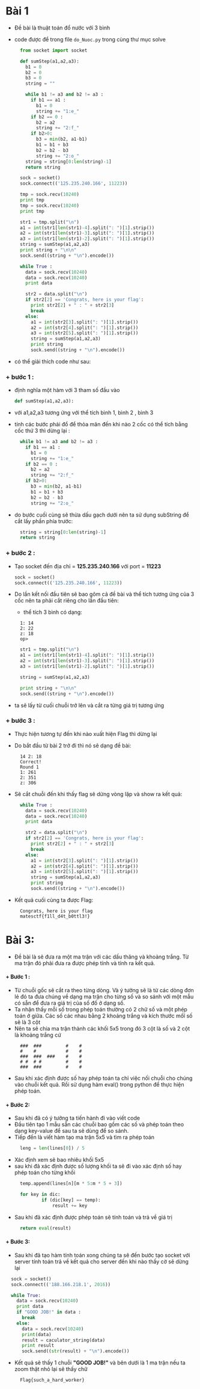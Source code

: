 # Bài 1
- Đề bài là thuật toán đổ nước với 3 bình
- code được để trong file ```do_Nuoc.py``` trong cùng thư mục solve

  ```python
    from socket import socket

    def sumStep(a1,a2,a3):
      b1 = 0
      b2 = 0
      b3 = 0
      string = ""

      while b1 != a3 and b2 != a3 :
        if b1 == a1 :
          b1 = 0
          string += "1:e_"
        if b2 == 0 :
          b2 = a2
          string += "2:f_"
        if b2>0:
          b3 = min(b2, a1-b1)
          b1 = b1 + b3
          b2 = b2 - b3
          string += "2:o_"
      string = string[0:len(string)-1]
      return string

    sock = socket()
    sock.connect(('125.235.240.166', 11223))

    tmp = sock.recv(10240)
    print tmp
    tmp = sock.recv(10240)
    print tmp

    str1 = tmp.split("\n")
    a1 = int(str1[len(str1)-4].split(": ")[1].strip())
    a2 = int(str1[len(str1)-3].split(": ")[1].strip())
    a3 = int(str1[len(str1)-2].split(": ")[1].strip())
    string = sumStep(a1,a2,a3)
    print string + "\n\n"
    sock.send((string + "\n").encode())

    while True :
      data = sock.recv(10240)
      data = sock.recv(10240)
      print data

      str2 = data.split("\n")
      if str2[2] == 'Congrats, here is your flag':
        print str2[2] + " : " + str2[3]
        break
      else:
        a1 = int(str2[3].split(": ")[1].strip())
        a2 = int(str2[4].split(": ")[1].strip())
        a3 = int(str2[5].split(": ")[1].strip())
        string = sumStep(a1,a2,a3)
        print string
        sock.send((string + "\n").encode())
  ```
- có thể  giải thích code như sau:
### + bước 1 :
  - định nghĩa một hàm với 3 tham số đầu vào
    ```python
    def sumStep(a1,a2,a3):
    ```
  + với a1,a2,a3 tương ứng với thể tích bình 1, bình 2 , bình 3

  - tính các bước phải đổ để thỏa mãn đến khi nào 2 cốc có thể tích bằng cốc thứ 3 thì dừng lại :
    ```python
      while b1 != a3 and b2 != a3 :
        if b1 == a1 :
          b1 = 0
          string += "1:e_"
        if b2 == 0 :
          b2 = a2
          string += "2:f_"
        if b2>0:
          b3 = min(b2, a1-b1)
          b1 = b1 + b3
          b2 = b2 - b3
          string += "2:o_"
    ```
  - do bước cuối cùng sẽ thừa dấu gạch dưới nên ta sử dụng subString để cắt lấy phần phía trước:
    ```python
      string = string[0:len(string)-1]
      return string
    ```
### + bước 2 :
  - Tạo socket đến địa chỉ = **125.235.240.166** với port = **11223**

    ```python
    sock = socket()
    sock.connect(('125.235.240.166', 11223))
    ```
  - Do lần kết nối đầu tiên sẽ bao gôm cả đề bài và thể tích tương ứng của 3 cốc nên ta phải cắt riêng cho lần đầu tiên:
     + thể tích 3 bình có dạng:
    ```
      1: 14
      2: 22
      z: 18
      op>
    ```

    ```python
      str1 = tmp.split("\n")
      a1 = int(str1[len(str1)-4].split(": ")[1].strip())
      a2 = int(str1[len(str1)-3].split(": ")[1].strip())
      a3 = int(str1[len(str1)-2].split(": ")[1].strip())

      string = sumStep(a1,a2,a3)

      print string + "\n\n"
      sock.send((string + "\n").encode())
    ```
  + ta sẽ lấy từ cuối chuỗi trở lên và cắt ra từng giá trị tương ứng

### + bước 3 :
- Thực hiện tương tự đến khi nào xuất hiện Flag thì dừng lại
- Do bắt đầu từ bài 2 trở đi thì nó sẽ dạng đề bài:
  ```
    14 2: 18
    Correct!
    Round 1
    1: 261
    2: 351
    z: 306
  ```
- Sẽ cắt chuỗi đến khi thấy flag sẽ dừng vòng lặp và show ra kết quả:

  ```python
    while True :
      data = sock.recv(10240)
      data = sock.recv(10240)
      print data

      str2 = data.split("\n")
      if str2[2] == 'Congrats, here is your flag':
        print str2[2] + " : " + str2[3]
        break
      else:
        a1 = int(str2[3].split(": ")[1].strip())
        a2 = int(str2[4].split(": ")[1].strip())
        a3 = int(str2[5].split(": ")[1].strip())
        string = sumStep(a1,a2,a3)
        print string
        sock.send((string + "\n").encode())
  ```
- Kết quả cuối cùng ta được Flag:
  ```
    Congrats, here is your flag
    matesctf{f1ll_d4t_b0ttl3!}
  ```
# Bài 3:
- Đề bài là sẽ đưa ra một ma trận với các dấu thăng và khoảng trắng. Từ ma trận đó phải đưa ra được phép tính và tính ra kết quả.

#### + Bước 1 :
 - Từ chuỗi gốc sẽ cắt ra theo từng dòng. Và ý tưởng sẽ là từ các dòng đơn lẻ đó ta đưa chúng về dạng ma trận cho từng số và so sánh với một mẫu có sẵn để đưa ra giá trị của số đố ở dạng số.
 - Ta nhận thấy mỗi số trong phép toán thường có 2 chữ số và một phép toán ở giữa. Các số các nhau bằng 2 khoảng trắng và kích thước mốĩ số sẽ là 3 cột
 - Nên ta sẽ chia ma trận thành các khối 5x5 trong đó 3 cột là số và 2 cột là khoảng trắng cứ
    ```
      ###  ###         #    #
      #    #           #    #
      ###  ###  ###    #    #
      # #  # #         #    #
      ###  ###         #    #
    ```
  - Sau khi xác định được số hay phép toán ta chỉ việc nối chuỗi cho chúng vào chuỗi kết quả. Rồi sử dụng hàm eval() trong python để thực hiện phép toán.
#### + Bước 2:
  - Sau khi đã có ý tưởng ta tiến hành đi vào viết code
  - Đầu tiên tạo 1 mẫu sẵn các chuỗi bao gồm các số và phép toán theo dạng key-value để sau ta sẽ dùng để so sánh.
  - Tiếp đến là viết hàm tạo ma trận 5x5 và tìm ra phép toán
    ```python
      leng = len(lines[0]) / 5
    ```
  - Xác định xem sẽ bao nhiêu khối 5x5
  - sau khi đã xác định được số lượng khối ta sẽ đi vào xác định số hay phép toán cho từng khối
    ```python
      temp.append(lines[n][m * 5:m * 5 + 3])
    ```
    ```python
      for key in dic:
              if (dic[key] == temp):
                  result += key
    ```
  - Sau khi đã xác định được phép toán sẽ tính toán và trả về giá trị
    ```python
      return eval(result)
    ```

#### + Bước 3:
- Sau khi đã tạo hàm tính toán xong chúng ta sẽ đến bước tạo socket với server tính toán trả về kết quả cho server đến khi nào thấy cờ sẽ dừng lại
```python
  sock = socket()
  sock.connect(('188.166.218.1', 2016))

  while True:
    data = sock.recv(10240)
    print data
    if "GOOD JOB!" in data :
      break
    else:
      data = sock.recv(10240)
      print(data)
      result = caculator_string(data)
      print result
      sock.send((str(result) + "\n").encode())
```
- Kết quả sẽ thấy 1 chuỗi **"GOOD JOB!"** và bên dưới là 1 ma trận nếu ta zoom thật nhỏ lại sẽ thấy chữ

  ```
    Flag{such_a_hard_worker}
  ```
